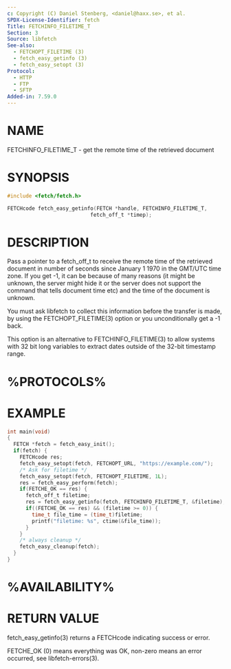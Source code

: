 ```yaml
---
c: Copyright (C) Daniel Stenberg, <daniel@haxx.se>, et al.
SPDX-License-Identifier: fetch
Title: FETCHINFO_FILETIME_T
Section: 3
Source: libfetch
See-also:
  - FETCHOPT_FILETIME (3)
  - fetch_easy_getinfo (3)
  - fetch_easy_setopt (3)
Protocol:
  - HTTP
  - FTP
  - SFTP
Added-in: 7.59.0
---
```


# NAME

FETCHINFO_FILETIME_T - get the remote time of the retrieved document

# SYNOPSIS

~~~c
#include <fetch/fetch.h>

FETCHcode fetch_easy_getinfo(FETCH *handle, FETCHINFO_FILETIME_T,
                           fetch_off_t *timep);
~~~

# DESCRIPTION

Pass a pointer to a fetch_off_t to receive the remote time of the retrieved
document in number of seconds since January 1 1970 in the GMT/UTC time zone.
If you get -1, it can be because of many reasons (it might be unknown, the
server might hide it or the server does not support the command that tells
document time etc) and the time of the document is unknown.

You must ask libfetch to collect this information before the transfer is made,
by using the FETCHOPT_FILETIME(3) option or you unconditionally get a -1 back.

This option is an alternative to FETCHINFO_FILETIME(3) to allow systems with 32
bit long variables to extract dates outside of the 32-bit timestamp range.

# %PROTOCOLS%

# EXAMPLE

~~~c
int main(void)
{
  FETCH *fetch = fetch_easy_init();
  if(fetch) {
    FETCHcode res;
    fetch_easy_setopt(fetch, FETCHOPT_URL, "https://example.com/");
    /* Ask for filetime */
    fetch_easy_setopt(fetch, FETCHOPT_FILETIME, 1L);
    res = fetch_easy_perform(fetch);
    if(FETCHE_OK == res) {
      fetch_off_t filetime;
      res = fetch_easy_getinfo(fetch, FETCHINFO_FILETIME_T, &filetime);
      if((FETCHE_OK == res) && (filetime >= 0)) {
        time_t file_time = (time_t)filetime;
        printf("filetime: %s", ctime(&file_time));
      }
    }
    /* always cleanup */
    fetch_easy_cleanup(fetch);
  }
}
~~~

# %AVAILABILITY%

# RETURN VALUE

fetch_easy_getinfo(3) returns a FETCHcode indicating success or error.

FETCHE_OK (0) means everything was OK, non-zero means an error occurred, see
libfetch-errors(3).
